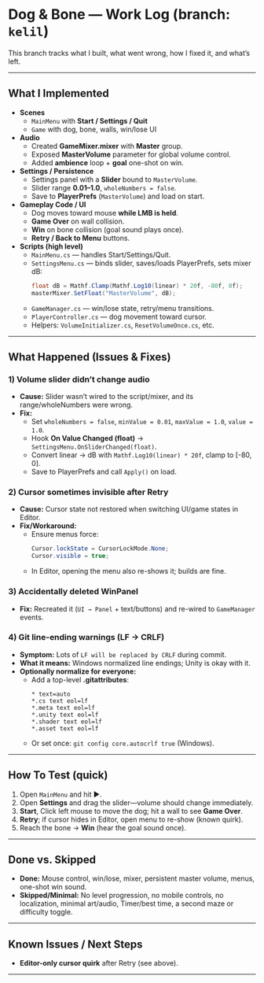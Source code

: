 # Dog & Bone — Work Log (branch: `kelil`)

This branch tracks what I built, what went wrong, how I fixed it, and what’s left.

---

## What I Implemented
- **Scenes**
  - `MainMenu` with **Start / Settings / Quit**
  - `Game` with dog, bone, walls, win/lose UI
- **Audio**
  - Created **GameMixer.mixer** with **Master** group.
  - Exposed **MasterVolume** parameter for global volume control.
  - Added **ambience** loop + **goal** one-shot on win.
- **Settings / Persistence**
  - Settings panel with a **Slider** bound to `MasterVolume`.
  - Slider range **0.01–1.0**, `wholeNumbers = false`.
  - Save to **PlayerPrefs** (`MasterVolume`) and load on start.
- **Gameplay Code / UI**
  - Dog moves toward mouse **while LMB is held**.
  - **Game Over** on wall collision.
  - **Win** on bone collision (goal sound plays once).
  - **Retry / Back to Menu** buttons.
- **Scripts (high level)**
  - `MainMenu.cs` — handles Start/Settings/Quit.
  - `SettingsMenu.cs` — binds slider, saves/loads PlayerPrefs, sets mixer dB:
    ```csharp
    float dB = Mathf.Clamp(Mathf.Log10(linear) * 20f, -80f, 0f);
    masterMixer.SetFloat("MasterVolume", dB);
    ```
  - `GameManager.cs` — win/lose state, retry/menu transitions.
  - `PlayerController.cs` — dog movement toward cursor.
  - Helpers: `VolumeInitializer.cs`, `ResetVolumeOnce.cs`, etc.

---

## What Happened (Issues & Fixes)

### 1) Volume slider didn’t change audio
- **Cause:** Slider wasn’t wired to the script/mixer, and its range/wholeNumbers were wrong.
- **Fix:**
  - Set `wholeNumbers = false`, `minValue = 0.01`, `maxValue = 1.0`, `value = 1.0`.
  - Hook **On Value Changed (float)** → `SettingsMenu.OnSliderChanged(float)`.
  - Convert linear → dB with `Mathf.Log10(linear) * 20f`, clamp to [-80, 0].
  - Save to PlayerPrefs and call `Apply()` on load.

### 2) Cursor sometimes invisible after **Retry**
- **Cause:** Cursor state not restored when switching UI/game states in Editor.
- **Fix/Workaround:**
  - Ensure menus force:  
    ```c#
    Cursor.lockState = CursorLockMode.None;
    Cursor.visible = true;
    ```
  - In Editor, opening the menu also re-shows it; builds are fine.

### 3) Accidentally deleted **WinPanel**
- **Fix:** Recreated it (`UI → Panel` + text/buttons) and re-wired to `GameManager` events.

### 4) Git line-ending warnings (LF → CRLF)
- **Symptom:** Lots of `LF will be replaced by CRLF` during commit.
- **What it means:** Windows normalized line endings; Unity is okay with it.
- **Optionally normalize for everyone:**
  - Add a top-level **.gitattributes**:
    ```
    * text=auto
    *.cs text eol=lf
    *.meta text eol=lf
    *.unity text eol=lf
    *.shader text eol=lf
    *.asset text eol=lf
    ```
  - Or set once: `git config core.autocrlf true` (Windows).

---

## How To Test (quick)
1. Open `MainMenu` and hit ▶️.
2. Open **Settings** and drag the slider—volume should change immediately.
3. **Start**, Click left mouse to move the dog; hit a wall to see **Game Over**.
4. **Retry**; if cursor hides in Editor, open menu to re-show (known quirk).
5. Reach the bone → **Win** (hear the goal sound once).

---

## Done vs. Skipped
- **Done:** Mouse control, win/lose, mixer, persistent master volume, menus, one-shot win sound.
- **Skipped/Minimal:** No level progression, no mobile controls, no localization, minimal art/audio, Timer/best time, a second maze or difficulty toggle.

---

## Known Issues / Next Steps
- **Editor-only cursor quirk** after Retry (see above).

---
